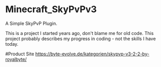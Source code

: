 # Minecraft_SkyPvPv3

A Simple SkyPvP Plugin.

This is a project I started years ago, don't blame me for old code. This project probably describes my progress in coding - not the skills I have today.

#Product Site
https://byte-evolve.de/kategorien/skypvp-v3-2-2-by-royalbyte/

